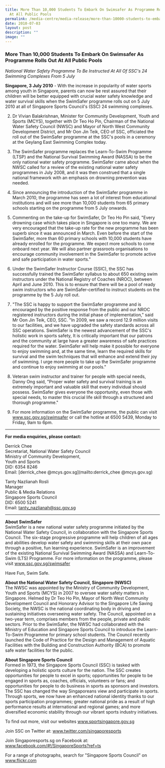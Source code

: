 ```yaml
---
title: More Than 10,000 Students To Embark On Swimsafer As Programme Rolls Out
  At All Public Pools
permalink: /media-centre/media-release/more-than-10000-students-to-embark-on-swimsafer-as-programme-rolls-out/
date: 2010-07-03
layout: post
description: ""
image: ""
---
```

### **More Than 10,000 Students To Embark On Swimsafer As Programme Rolls Out At All Public Pools**

_National Water Safety Programme To Be Instructed At All Of SSC's 24 Swimming Complexes From 5 July_

**Singapore, 3 July 2010** - With the increase in popularity of water sports among youth in Singapore, parents can now be rest assured that their children will be better equipped with crucial water safety knowledge and water survival skills when the SwimSafer programme rolls out on 5 July 2010 at all of Singapore Sports Council's (SSC) 24 swimming complexes.

2. Dr Vivian Balakrishnan, Minister for Community Development, Youth and Sports (MCYS), together with Dr Teo Ho Pin, Chairman of the National Water Safety Council (NWSC) and Mayor of North West Community Development District, and Mr Oon Jin Teik, CEO of SSC, officiated the roll out of the SwimSafer programme at the SSC's pools in a ceremony at the Geylang East Swimming Complex today.

3. The SwimSafer programme replaces the Learn-To-Swim Programme (LTSP) and the National Survival Swimming Award (NASSA) to be the only national water safety programme. SwimSafer came about when the NWSC called for a review of the existing national water safety programmes in July 2008, and it was then construed that a single national framework with an emphasis on drowning prevention was needed.

4. Since announcing the introduction of the SwimSafer programme in March 2010, the programme has seen a lot of interest from educational institutions and will see more than 10,000 students from 65 primary schools starting on the programme from 5 July onwards.

5. Commenting on the take-up for SwimSafer, Dr Teo Ho Pin said, "Every drowning case which takes place in Singapore is one too many. We are very encouraged that the take-up rate for the new programme has been superb since it was announced in March. Even before the start of the SwimSafer, more than 60 primary schools with 10,000 students have already enrolled for the programme. We expect more schools to come onboard next year. We will also partner grassroots organisations to encourage community involvement in the SwimSafer to promote active and safe participation in water sports."

6. Under the SwimSafer Instructor Course (SSIC), the SSC has successfully trained the SwimSafer syllabus to about 650 existing swim instructors under the National Registry of Coaches (NROC), between April and June 2010. This is to ensure that there will be a pool of ready swim instructors who are SwimSafer-certified to instruct students on the programme by the 5 July roll out.

7. "The SSC is happy to support the SwimSafer programme and is encouraged by the positive response from the public and our NROC registered instructors during the initial phase of implementation," said Mr Oon Jin Teik, CEO, SSC. "In 2009, we saw a record 12.9 million visits to our facilities, and we have upgraded the safety standards across all SSC operations. SwimSafer is the newest advancement of the SSC's holistic work in sports safety, It is critically important that our patrons and the community at large have a greater awareness of safe practices required for the water. SwimSafer will help make it possible for everyone to enjoy swimming and, at the same time, learn the required skills for survival and the swim techniques that will enhance and extend their joy of swimming. I urge more people to take up the SwimSafer programme and continue to enjoy swimming at our pools."

8. Veteran swim instructor and trainer for people with special needs, Danny Ong said, "Proper water safety and survival training is an extremely important and valuable skill that every individual should possess. SwimSafer gives everyone the opportunity, even those with special needs, to master this crucial life skill through a structured and thorough programme."

9. For more information on the SwimSafer programme, the public can visit www.ssc.gov.sg/swimsafer or call the hotline at 6500 5439, Monday to Friday, 9am to 6pm.

---

**For media enquiries, please contact:**
<br>

Derrick Chee
<br>
Secretariat, National Water Safety Council
<br>
Ministry of Community Development,
<br>
Youth and Sports
<br>
DID: 6354 8246
<br>
Email: [derrick_chee @mcys.gov.sg](mailto:derrick_chee @mcys.gov.sg)

Tanty Nazlianah Rosli
<br>
Manager
<br>
Public & Media Relations
<br>
Singapore Sports Council
<br>
DID: 6500 5241
<br>
Email: [tanty_nazlianah@ssc.gov.sg](mailto:tanty_nazlianah@ssc.gov.sg)

---

**About SwimSafer**<br>
SwimSafer is a new national water safety programme initiated by the National Water Safety Council, in collaboration with the Singapore Sports Council. The six-stage progressive programme will help children of all ages and abilities develop water safety and swimming skills at their own pace through a positive, fun learning experience. SwimSafer is an improvement of the existing National Survival Swimming Award (NASSA) and Learn-To-Swim (LTS) Programme. For more information on the programme, please visit www.ssc.gov.sg/swimsafer

Have Fun, Swim Safe.

**About the National Water Safety Council, Singapore (NWSC)**<br>
The NWSC was appointed by the Ministry of Community Development, Youth and Sports (MCYS) in 2007 to oversee water safety matters in Singapore. Helmed by Dr Teo Ho Pin, Mayor of North West Community Development Council and Honorary Advisor to the Singapore Life Saving Society, the NWSC is the national coordinating body in driving and sustaining initiatives overseeing water safety. The Council, appointed on a two-year term, comprises members from the people, private and public sectors. Prior to the SwimSafer, the NWSC had collaborated with the Ministry of Education and Singapore Sports Council to introduce the Learn-To-Swim Programme for primary school students. The Council recently launched the Code of Practice for the Design and Management of Aquatic Facilities with the Building and Construction Authority (BCA) to promote safe water facilities for the public.

**About Singapore Sports Council**<br>
Formed in 1973, the Singapore Sports Council (SSC) is tasked with developing a holistic sports culture for the nation. The SSC creates opportunities for people to excel in sports; opportunities for people to be engaged in sports as, coaches, officials, volunteers or fans; and opportunities for people to do business in sports as sponsors and investors. The SSC has changed the way Singaporeans view and participate in sports. Through sports, we now have an enhanced national identity thanks to our sports participation programmes; greater national pride as a result of high performance results at international and regional games; and more diversified economic stability through our vibrant sports industry initiatives.

To find out more, visit our websites www.sportsingapore.gov.sg

Join SSC on Twitter at: www.twitter.com/singaporesports

Join Singaporesports.sg on Facebook at: www.facebook.com/#!/SingaporeSports?ref=ts

For a range of photographs, search for "Singapore Sports Council" on www.flickr.com